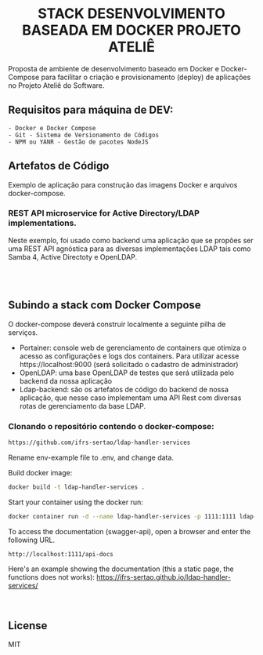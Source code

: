 <h1 align="center">STACK DESENVOLVIMENTO BASEADA EM DOCKER PROJETO ATELIÊ</h1>
Proposta de ambiente de desenvolvimento baseado em Docker e Docker-Compose para facilitar o criação e provisionamento (deploy) de aplicações no Projeto Ateliê do Software.

## Requisitos para máquina de DEV:

    - Docker e Docker Compose
    - Git - Sistema de Versionamento de Códigos
    - NPM ou YANR - Gestão de pacotes NodeJS

## Artefatos de Código
Exemplo de aplicação para construção das imagens Docker e arquivos docker-compose.
### REST API microservice for Active Directory/LDAP implementations.
Neste exemplo, foi usado como backend uma aplicação que se propôes ser uma REST API agnóstica para as diversas implementações LDAP tais como Samba 4, Active Directoty e OpenLDAP.

<br/>
<br/>

## Subindo a stack com Docker Compose
O docker-compose deverá construir localmente a seguinte pilha de serviços.

 * Portainer: console web de gerenciamento de containers que otimiza o acesso as configurações e logs dos containers. Para utilizar acesse https://localhost:9000 (será solicitado o cadastro de administrador)
 * OpenLDAP: uma base OpenLDAP de testes que será utilizada pelo backend da nossa aplicação
 * Ldap-backend: são os artefatos de código do backend de nossa aplicação, que nesse caso implementam uma API Rest com diversas rotas de gerenciamento da base LDAP. 


### Clonando o repositório contendo o docker-compose:

```sh
https://github.com/ifrs-sertao/ldap-handler-services
```

Rename env-example file to .env, and change data.


Build docker image:
```sh
docker build -t ldap-handler-services .
```

Start your container using the docker run:
```sh 
docker container run -d --name ldap-handler-services -p 1111:1111 ldap-handler-services
```

To access the documentation (swagger-api), open a browser and enter the following URL.
```sh 
http://localhost:1111/api-docs
```
Here's an example showing the documentation (this a static page, the functions does not works): 
https://ifrs-sertao.github.io/ldap-handler-services/ 

<br/>

## License

MIT
